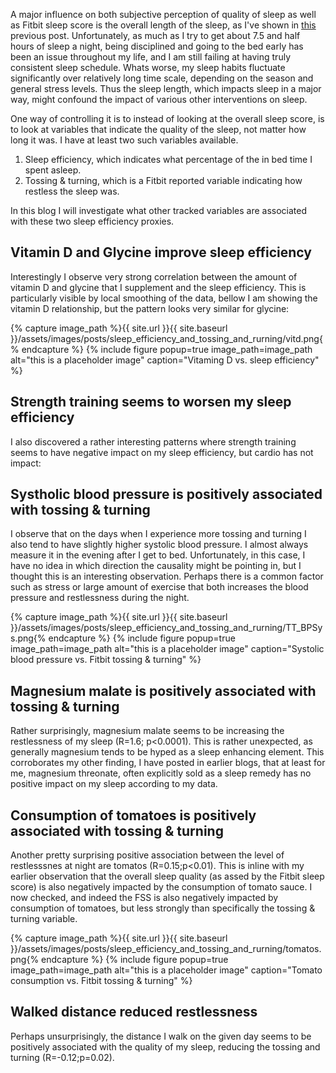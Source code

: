 
A major influence on both subjective perception of quality of sleep as well as Fitbit sleep score is the overall length of the sleep, as I've shown in [this](https://www.quantifiedlongevity.org/Basic-sleep-characteristics/) previous post. Unfortunately, as much as I try to get about 7.5 and half hours of sleep a night, being disciplined and going to the bed early has been an issue throughout my life, and I am still failing at having truly consistent sleep schedule. Whats worse, my sleep habits fluctuate significantly over relatively long time scale, depending on the season and general stress levels. Thus the sleep length, which impacts sleep in a major way, might confound the impact of various other interventions on sleep. 

One way of controlling it is to instead of looking at the overall sleep score, is to look at variables that indicate the quality of the sleep, not matter how long it was. I have at least 
two such variables available.

1. Sleep efficiency, which indicates what percentage of the in bed time I spent asleep.
2. Tossing & turning, which is a Fitbit reported variable indicating how restless the sleep was.

In this blog I will investigate what other tracked variables are associated with these two sleep efficiency proxies.

## Vitamin D and Glycine improve sleep efficiency 

Interestingly I observe very strong correlation between the amount of vitamin D and glycine that I supplement and 
the sleep efficiency. This is particularly visible by local smoothing of the data, bellow I am showing the vitamin D
relationship, but the pattern looks very similar for glycine:

{% capture image_path %}{{ site.url }}{{ site.baseurl }}/assets/images/posts/sleep_efficiency_and_tossing_and_rurning/vitd.png{% endcapture %}
{% include figure popup=true image_path=image_path alt="this is a placeholder image" caption="Vitaming D vs. sleep efficiency" %}

## Strength training seems to worsen my sleep efficiency

I also discovered a rather interesting patterns where strength training seems to have negative impact on my sleep efficiency, but cardio has not impact:

## 	Systholic blood pressure is positively associated with tossing & turning

I observe that on the days when I experience more tossing and turning I also tend to have slightly
higher systolic blood pressure. I almost always measure it in the evening after I get to bed. 
Unfortunately, in this case, I have no idea in which direction the causality might be pointing in,
but I thought this is an interesting observation. Perhaps there is a common factor such as stress or large amount of exercise that both increases the blood pressure and restlessness during the night.

{% capture image_path %}{{ site.url }}{{ site.baseurl }}/assets/images/posts/sleep_efficiency_and_tossing_and_rurning/TT_BPSys.png{% endcapture %}
{% include figure popup=true image_path=image_path alt="this is a placeholder image" caption="Systolic blood pressure vs. Fitbit tossing & turning" %}


## Magnesium malate is positively associated with tossing & turning

Rather surprisingly, magnesium malate seems to be increasing the restlessness of my sleep (R=1.6; p<0.0001). This is rather unexpected, as generally magnesium tends to be hyped
as a sleep enhancing element. This corroborates my other finding, I have posted in earlier blogs, that at least for me, magnesium threonate, often explicitly sold as a sleep remedy has no positive impact on my sleep according to my data. 

## Consumption of tomatoes is positively associated with tossing & turning

Another pretty surprising positive association between the level of restlesssnes at night are tomatos (R=0.15;p<0.01). This is inline with my earlier observation that the overall sleep quality (as assed by the Fitbit sleep score) is also negatively impacted by the consumption of tomato sauce. 
I now checked, and indeed the FSS is also negatively impacted by consumption of tomatoes, but less
strongly than specifically the tossing & turning variable.

{% capture image_path %}{{ site.url }}{{ site.baseurl }}/assets/images/posts/sleep_efficiency_and_tossing_and_rurning/tomatos.png{% endcapture %}
{% include figure popup=true image_path=image_path alt="this is a placeholder image" caption="Tomato consumption vs. Fitbit tossing & turning" %}

## Walked distance reduced restlessness 

Perhaps unsurprisingly, the distance I walk on the given day seems to be positively associated with the quality of my sleep, reducing the tossing and turning (R=-0.12;p=0.02).

##
 
<!-- 
TODO

TT -> Ultra processed food
TT -> Camomile tea
-->

